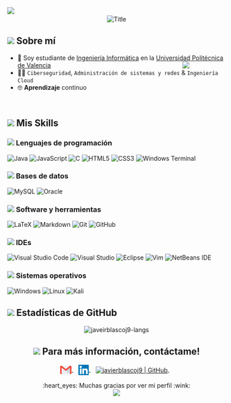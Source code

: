 <img src="https://user-images.githubusercontent.com/73097560/115834477-dbab4500-a447-11eb-908a-139a6edaec5c.gif">

<div align="center">
<img src="https://readme-typing-svg.herokuapp.com?font=Isolata&duration=3500&pause=500&color=14C000&center=true&vCenter=true&multiline=true&random=false&width=550&height=60&lines=Hola!!!+Soy+Javier+Blasco+;Bienvenid%40+a+mi+perfil!" alt="Title"></img>
</div>


## <img src="https://raw.githubusercontent.com/nixin72/nixin72/master/wave.gif" width="50px"></img> Sobre mí

- :school: Soy estudiante de  [Ingeniería Informática](https://www.upv.es/titulaciones/GII/) en la [Universidad Politécnica de Valencia](http://www.upv.es/index-es.html) <img src="https://media.giphy.com/media/v1.Y2lkPTc5MGI3NjExdW9lY3FkNzRlaTV5aWtqa2R2azVzMHF2YmFuOTJzN2ljcnBmNWcybiZlcD12MV9pbnRlcm5hbF9naWZfYnlfaWQmY3Q9Zw/QKDpE67Rc7rpjBmQPj/giphy.gif" width="100" align="right"/>
- :technologist: `Ciberseguridad`, `Administración de sistemas y redes` & `Ingeniería Cloud`
- :nerd_face: **Aprendizaje** continuo

&nbsp;&nbsp;

## <img src="https://media2.giphy.com/media/QssGEmpkyEOhBCb7e1/giphy.gif?cid=ecf05e47a0n3gi1bfqntqmob8g9aid1oyj2wr3ds3mg700bl&rid=giphy.gif" width="50px"> Mis Skills

### <picture> <img src = "https://github.com/7oSkaaa/7oSkaaa/blob/main/Images/Programming_Languages.gif?raw=true" width = 30px>  </picture> Lenguajes de programación

  ![Java](https://img.shields.io/badge/java-%23ED8B00.svg?style=for-the-badge&logo=openjdk&logoColor=white) ![JavaScript](https://img.shields.io/badge/javascript-%23323330.svg?style=for-the-badge&logo=javascript&logoColor=%23F7DF1E) ![C](https://img.shields.io/badge/c-%2300599C.svg?style=for-the-badge&logo=c&logoColor=white) ![HTML5](https://img.shields.io/badge/html5-%23E34F26.svg?style=for-the-badge&logo=html5&logoColor=white) ![CSS3](https://img.shields.io/badge/css3-%231572B6.svg?style=for-the-badge&logo=css3&logoColor=white) ![Windows Terminal](https://img.shields.io/badge/Windows%20Terminal-%234D4D4D.svg?style=for-the-badge&logo=windows-terminal&logoColor=white)
  
### <picture> <img src = "https://github.com/7oSkaaa/7oSkaaa/blob/main/Images/CP_PS.gif?raw=true" width = 30px>  </picture> Bases de datos

![MySQL](https://img.shields.io/badge/mysql-%2300f.svg?style=for-the-badge&logo=mysql&logoColor=white) ![Oracle](https://img.shields.io/badge/Oracle-F80000?style=for-the-badge&logo=oracle&logoColor=white)


### <picture> <img src = "https://github.com/7oSkaaa/7oSkaaa/blob/main/Images/Software_Tools.gif?raw=true" width = 30px>  </picture> Software y herramientas
  
  
  ![LaTeX](https://img.shields.io/badge/latex-%23008080.svg?style=for-the-badge&logo=latex&logoColor=white)
  ![Markdown](https://img.shields.io/badge/markdown-%23000000.svg?style=for-the-badge&logo=markdown&logoColor=white) ![Git](https://img.shields.io/badge/git-%23F05033.svg?style=for-the-badge&logo=git&logoColor=white) ![GitHub](https://img.shields.io/badge/github-%23121011.svg?style=for-the-badge&logo=github&logoColor=white)
  
  
  ### <picture> <img src = "https://github.com/7oSkaaa/7oSkaaa/blob/main/Images/IDEs.gif?raw=true" width = 30px>  </picture> IDEs
  
  ![Visual Studio Code](https://img.shields.io/badge/Visual%20Studio%20Code-0078d7.svg?style=for-the-badge&logo=visual-studio-code&logoColor=white) ![Visual Studio](https://img.shields.io/badge/Visual%20Studio-5C2D91.svg?style=for-the-badge&logo=visual-studio&logoColor=white) ![Eclipse](https://img.shields.io/badge/Eclipse-FE7A16.svg?style=for-the-badge&logo=Eclipse&logoColor=white) ![Vim](https://img.shields.io/badge/VIM-%2311AB00.svg?style=for-the-badge&logo=vim&logoColor=white)
  ![NetBeans IDE](https://img.shields.io/badge/NetBeansIDE-1B6AC6.svg?style=for-the-badge&logo=apache-netbeans-ide&logoColor=white) 

 ### <picture> <img src = "https://github.com/7oSkaaa/7oSkaaa/blob/main/Images/OS.gif?raw=true" width = 30px>  </picture> Sistemas operativos

![Windows](https://img.shields.io/badge/Windows-0078D6?style=for-the-badge&logo=windows&logoColor=white) ![Linux](https://img.shields.io/badge/Linux-FCC624?style=for-the-badge&logo=linux&logoColor=black) ![Kali](https://img.shields.io/badge/Kali-268BEE?style=for-the-badge&logo=kalilinux&logoColor=white)

## <img src="https://github.com/7oSkaaa/7oSkaaa/blob/main/Images/Statistics.gif?raw=true" width="50px"> Estadísticas de GitHub
<div align="center">
<img height="150em" src="https://github-readme-stats.vercel.app/api/top-langs/?username=JavierBlascoJ9&layout=compact&show_icon=true&theme=algolia" alt="javeirblascoj9-langs"/>


## <img src='https://raw.githubusercontent.com/ShahriarShafin/ShahriarShafin/main/Assets/handshake.gif' width="80px"> Para más información, contáctame!
<p align="center">
  <a href="mailto:jblascocarmona@gmail.com" >
    <img align="center" alt="javierblascoj9 | Gmail" width="26px" src="https://github.com/SatYu26/SatYu26/blob/master/Assets/Gmail.svg" />
  </a> &nbsp;&nbsp;
  
  <a href="https://www.linkedin.com/in/javier-blasco-carmona-88614b2a7/" target="_blank">
    <img align="center" alt="javierblascoj9 | Linkedin" width="24px" src="https://github.com/SatYu26/SatYu26/blob/master/Assets/Linkedin.svg" />
  </a> &nbsp;&nbsp;
  
  <a href="https://profile-summary-for-github.herokuapp.com/user/JavierBlascoJ9" target="_blank">
    <img align="center" alt="javierblascoj9 | GitHub" width="26px" src="https://upload.wikimedia.org/wikipedia/commons/thumb/a/ae/Github-desktop-logo-symbol.svg/1024px-Github-desktop-logo-symbol.svg.png" />
  </a> &nbsp;&nbsp;
<p> 

<div align="center">
  :heart_eyes: Muchas gracias por ver mi perfil :wink: <br/>
</div>

<img src="https://user-images.githubusercontent.com/73097560/115834477-dbab4500-a447-11eb-908a-139a6edaec5c.gif">
